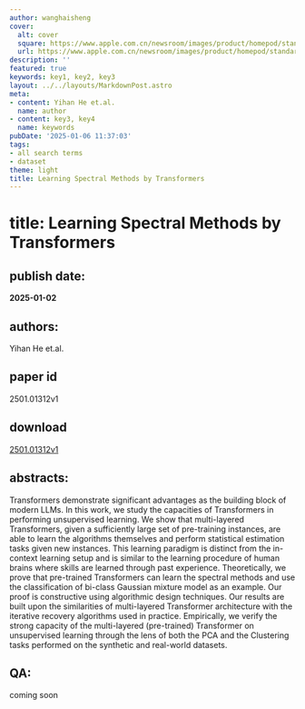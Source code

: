 ```yaml
---
author: wanghaisheng
cover:
  alt: cover
  square: https://www.apple.com.cn/newsroom/images/product/homepod/standard/Apple-HomePod-hero-230118_big.jpg.large_2x.jpg
  url: https://www.apple.com.cn/newsroom/images/product/homepod/standard/Apple-HomePod-hero-230118_big.jpg.large_2x.jpg
description: ''
featured: true
keywords: key1, key2, key3
layout: ../../layouts/MarkdownPost.astro
meta:
- content: Yihan He et.al.
  name: author
- content: key3, key4
  name: keywords
pubDate: '2025-01-06 11:37:03'
tags:
- all search terms
- dataset
theme: light
title: Learning Spectral Methods by Transformers
---
```


# title: Learning Spectral Methods by Transformers 
## publish date: 
**2025-01-02** 
## authors: 
  Yihan He et.al. 
## paper id
2501.01312v1
## download
[2501.01312v1](http://arxiv.org/abs/2501.01312v1)
## abstracts:
Transformers demonstrate significant advantages as the building block of modern LLMs. In this work, we study the capacities of Transformers in performing unsupervised learning. We show that multi-layered Transformers, given a sufficiently large set of pre-training instances, are able to learn the algorithms themselves and perform statistical estimation tasks given new instances. This learning paradigm is distinct from the in-context learning setup and is similar to the learning procedure of human brains where skills are learned through past experience. Theoretically, we prove that pre-trained Transformers can learn the spectral methods and use the classification of bi-class Gaussian mixture model as an example. Our proof is constructive using algorithmic design techniques. Our results are built upon the similarities of multi-layered Transformer architecture with the iterative recovery algorithms used in practice. Empirically, we verify the strong capacity of the multi-layered (pre-trained) Transformer on unsupervised learning through the lens of both the PCA and the Clustering tasks performed on the synthetic and real-world datasets.
## QA:
coming soon
